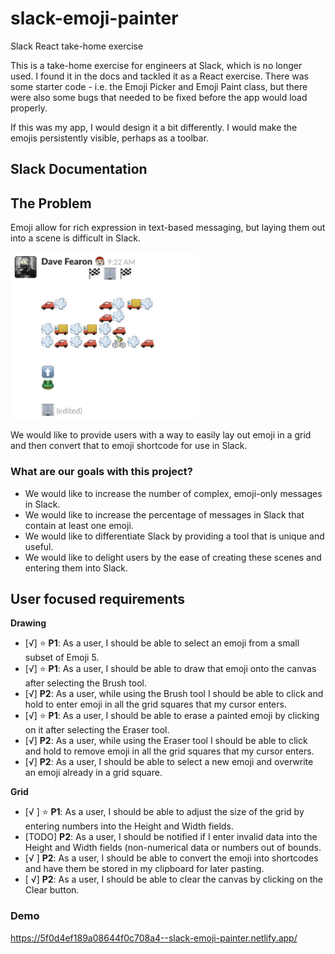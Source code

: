 # slack-emoji-painter

Slack React take-home exercise

This is a take-home exercise for engineers at Slack, which is no longer used. I found it in the docs and tackled it as a React exercise. There was some starter code - i.e. the Emoji Picker and Emoji Paint class, but there were also some bugs that needed to be fixed before the app would load properly.

If this was my app, I would design it a bit differently. I would make the emojis persistently visible, perhaps as a toolbar.

## Slack Documentation

## The Problem

Emoji allow for rich expression in text-based messaging, but laying them out into a scene is difficult in Slack.

<img src="repo/example.png" alt="alt text" width="300">

We would like to provide users with a way to easily lay out emoji in a grid and then convert that to emoji shortcode for use in Slack.

### What are our goals with this project?

- We would like to increase the number of complex, emoji-only messages in Slack.
- We would like to increase the percentage of messages in Slack that contain at least one emoji.
- We would like to differentiate Slack by providing a tool that is unique and useful.
- We would like to delight users by the ease of creating these scenes and entering them into Slack.

## User focused requirements

**Drawing**

- [√] :star: **P1**: As a user, I should be able to select an emoji from a small subset of Emoji 5.
- [√] :star: **P1**: As a user, I should be able to draw that emoji onto the canvas after selecting the Brush tool.
- [√] **P2**: As a user, while using the Brush tool I should be able to click and hold to enter emoji in all the grid squares that my cursor enters.
- [√] :star: **P1**: As a user, I should be able to erase a painted emoji by clicking on it after selecting the Eraser tool.
- [√] **P2**: As a user, while using the Eraser tool I should be able to click and hold to remove emoji in all the grid squares that my cursor enters.
- [√] **P2**: As a user, I should be able to select a new emoji and overwrite an emoji already in a grid square.

**Grid**

- [√ ] :star: **P1**: As a user, I should be able to adjust the size of the grid by entering numbers into the Height and Width fields.
- [TODO] **P2**: As a user, I should be notified if I enter invalid data into the Height and Width fields (non-numerical data or numbers out of bounds.
- [√ ] **P2**: As a user, I should be able to convert the emoji into shortcodes and have them be stored in my clipboard for later pasting.
- [ √] **P2**: As a user, I should be able to clear the canvas by clicking on the Clear button.

### Demo

https://5f0d4ef189a08644f0c708a4--slack-emoji-painter.netlify.app/
